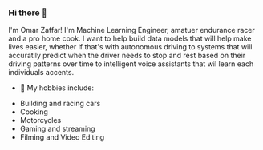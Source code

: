 ### Hi there 👋

I'm Omar Zaffar! I'm Machine Learning Engineer, amatuer endurance racer and a pro home cook. I want to help build data models that will help make lives easier, whether if that's with autonomous driving to systems that will accuratlly predict when the driver needs to stop and rest based on their driving patterns over time to intelligent voice assistants that wil learn each individuals accents. 

- 🏁 My hobbies include: 
* Building and racing cars
* Cooking
* Motorcycles
* Gaming and streaming
* Filming and Video Editing

<!--
**OhOmah/OhOmah** is a ✨ _special_ ✨ repository because its `README.md` (this file) appears on your GitHub profile.

Here are some ideas to get you started:

- 🔭 I’m currently working on ...
- 🌱 I’m currently learning ...
- 👯 I’m looking to collaborate on ...
- 🤔 I’m looking for help with ...
- 💬 Ask me about ...
- 📫 How to reach me: ...
- 😄 Pronouns: ...
- ⚡ Fun fact: ...
-->
